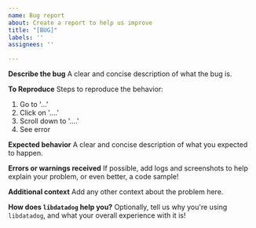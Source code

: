 ```yaml
---
name: Bug report
about: Create a report to help us improve
title: "[BUG]"
labels: ''
assignees: ''

---
```


**Describe the bug**
A clear and concise description of what the bug is.

**To Reproduce**
Steps to reproduce the behavior:
1. Go to '...'
2. Click on '....'
3. Scroll down to '....'
4. See error

**Expected behavior**
A clear and concise description of what you expected to happen.

**Errors or warnings received**
If possible, add logs and screenshots to help explain your problem, or even better, a code sample!

**Additional context**
Add any other context about the problem here.

**How does `libdatadog` help you?**
Optionally, tell us why you're using `libdatadog`, and what your overall experience with it is!
